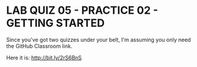 # LAB QUIZ 05 - PRACTICE 02 - GETTING STARTED

Since you've got two quizzes under your belt, I'm assuming you only need the GitHub Classroom link.

Here it is: <http://bit.ly/2rS6BnS>
